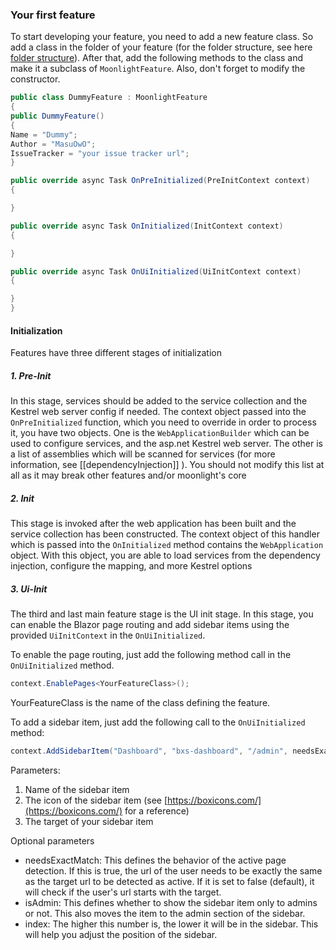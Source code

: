 ### Your first feature

To start developing your feature, you need to add a new feature class. So add a class in the folder of your feature (for the folder structure, see here [folder structure](/moonlight/dev/folderStructure)). After that, add the following methods to the class and make it a subclass of `MoonlightFeature`. Also, don't forget to modify the constructor.

```csharp
public class DummyFeature : MoonlightFeature
{
public DummyFeature()
{
Name = "Dummy";
Author = "MasuOwO";
IssueTracker = "your issue tracker url";
}

public override async Task OnPreInitialized(PreInitContext context)
{

}

public override async Task OnInitialized(InitContext context)
{

}

public override async Task OnUiInitialized(UiInitContext context)
{

}
}
```

#### Initialization
Features have three different stages of initialization

##### 1. Pre-Init
In this stage, services should be added to the service collection and the Kestrel web server config if needed. The context object passed into the `OnPreInitialized` function, which you need to override in order to process it, you have two objects. One is the `WebApplicationBuilder` which can be used to configure services, and the asp.net Kestrel web server. The other is a list of assemblies which will be scanned for services (for more information, see [[dependencyInjection]] ). You should not modify this list at all as it may break other features and/or moonlight's core

##### 2. Init
This stage is invoked after the web application has been built and the service collection has been constructed. The context object of this handler which is passed into the `OnInitialized` method contains the `WebApplication` object. With this object, you are able to load services from the dependency injection, configure the mapping, and more Kestrel options

##### 3. Ui-Init
The third and last main feature stage is the UI init stage. In this stage, you can enable the Blazor page routing and add sidebar items using the provided `UiInitContext` in the `OnUiInitialized`.

To enable the page routing, just add the following method call in the `OnUiInitialized` method.

```csharp
context.EnablePages<YourFeatureClass>();
```

YourFeatureClass is the name of the class defining the feature.

To add a sidebar item, just add the following call to the `OnUiInitialized` method:

```csharp
context.AddSidebarItem("Dashboard", "bxs-dashboard", "/admin", needsExactMatch: true, isAdmin: true, index: 10324);
```

Parameters:
1. Name of the sidebar item
2. The icon of the sidebar item (see [https://boxicons.com/](https://boxicons.com/) for a reference)
3. The target of your sidebar item

Optional parameters
- needsExactMatch: This defines the behavior of the active page detection. If this is true, the url of the user needs to be exactly the same as the target url to be detected as active. If it is set to false (default), it will check if the user's url starts with the target.
- isAdmin: This defines whether to show the sidebar item only to admins or not. This also moves the item to the admin section of the sidebar.
- index: The higher this number is, the lower it will be in the sidebar. This will help you adjust the position of the sidebar.